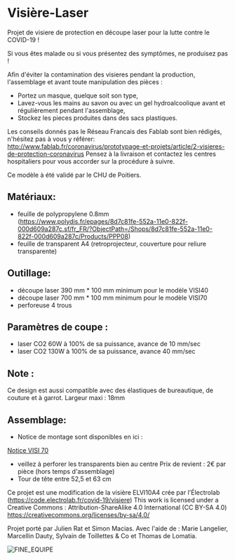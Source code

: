 # Visière-Laser
Projet de visiere de protection en découpe laser pour la lutte contre le COVID-19 !  

Si vous êtes malade ou si vous présentez des symptômes, ne produisez pas !
  
Afin d'éviter la contamination des visieres pendant la production, l'assemblage et avant toute manipulation des pièces :
- Portez un masque, quelque soit son type,
- Lavez-vous les mains au savon ou avec un gel hydroalcoolique avant et régulièrement pendant l'assemblage,
- Stockez les pieces produites dans des sacs plastiques.
  
Les conseils donnés pas le Réseau Francais des Fablab sont bien rédigés, n'hésitez pas à vous y référer:
http://www.fablab.fr/coronavirus/prototypage-et-projets/article/2-visieres-de-protection-coronavirus
Pensez à la livraison et contactez les centres hospitaliers pour vous accorder sur la procédure à suivre.

Ce modèle à été validé par le CHU de Poitiers.

 ## Matériaux:
- feuille de polypropylene 0.8mm (https://www.polydis.fr/epages/8d7c81fe-552a-11e0-822f-000d609a287c.sf/fr_FR/?ObjectPath=/Shops/8d7c81fe-552a-11e0-822f-000d609a287c/Products/PPP08)
- feuille de transparent A4 (retroprojecteur, couverture pour reliure transparente)
 ## Outillage:
- découpe laser 390 mm * 100 mm minimum pour le modèle VISI40
- découpe laser 700 mm * 100 mm minimum pour le modèle VISI70
- perforeuse 4 trous
 ## Paramètres de coupe :
- laser CO2 60W à 100% de sa puissance, avance de 10 mm/sec
- laser CO2 130W à 100% de sa puissance, avance 40 mm/sec
 ## Note :
Ce design est aussi compatible avec des élastiques de bureautique, de couture et à garrot.
Largeur maxi : 18mm
 ## Assemblage:
- Notice de montage sont disponibles en ici :

[Notice VISI 70](https://raw.githubusercontent.com/simonmacias/Visiere-Laser/raw/master/VISI70/NoticeMontageVISI70.pdf)
- veillez à perforer les transparents bien au centre
Prix de revient : 2€ par pièce (hors temps d'assemblage)
- Tour de tête entre 52,5 et 63 cm

Ce projet est une modification de la visière ELVI10A4 crée par l'Électrolab (https://code.electrolab.fr/covid-19/visiere)
This work is licensed under a Creative Commons :
Attribution-ShareAlike 4.0 International (CC BY-SA 4.0)
https://creativecommons.org/licenses/by-sa/4.0/

Projet porté par Julien Rat et Simon Macias.
Avec l'aide de : Marie Langelier, Marcellin Dauty, Sylvain de Toillettes & Co et Thomas de Lomatia.

![FINE_EQUIPE](VISI40/Photos/fine_equipe.JPG)
